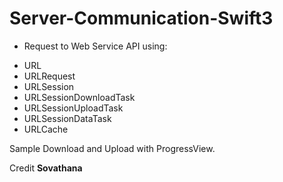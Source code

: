 # Server-Communication-Swift3
* Request to Web Service API using:
- URL
- URLRequest
- URLSession
- URLSessionDownloadTask
- URLSessionUploadTask
- URLSessionDataTask
- URLCache

Sample Download and Upload with ProgressView.

Credit <b>Sovathana<b>
